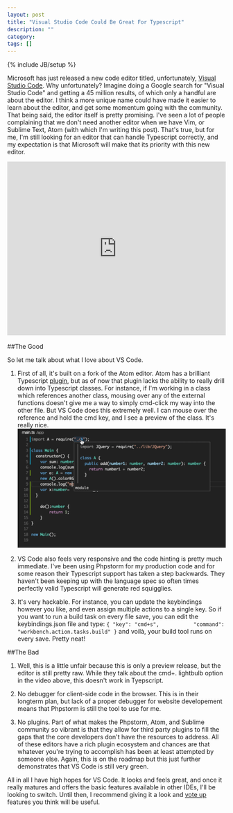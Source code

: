 ```yaml
---
layout: post
title: "Visual Studio Code Could Be Great For Typescript"
description: ""
category:
tags: []
---
```

{% include JB/setup %}

Microsoft has just released a new code editor titled, unfortunately, [Visual Studio Code](https://code.visualstudio.com/). Why unfortunately? Imagine doing a Google search for "Visual Studio Code" and getting a 45 million results, of which only a handful are about the editor. I think a more unique name could have made it easier to learn about the editor, and get some momentum going with the community. That being said, the editor itself is pretty promising. I've seen a lot of people complaining that we don't need another editor when we have Vim, or Sublime Text, Atom (with which I'm writing this post). That's true, but for me, I'm still looking for an editor that can handle Typescript correctly, and my expectation is that Microsoft will make that its priority with this new editor.

<iframe width="100%" height="400" src="https://www.youtube.com/embed/lEI9mxYpcS8" frameborder="0" allowfullscreen></iframe>



##The Good

So let me talk about what I love about VS Code.

1. First of all, it's built on a fork of the Atom editor. Atom has a brilliant Typescript [plugin](https://atom.io/packages/atom-typescript), but as of now that plugin lacks the ability to really drill down into Typescript classes. For instance, if I'm working in a class which references another class, mousing over any of the external functions doesn't give me a way to simply cmd-click my way into the other file. But VS Code does this extremely well. I can mouse over the reference and hold the cmd key, and I see a preview of the class. It's really nice.
![](/assets/images/vs-code-classes.png)

2. VS Code also feels very responsive and the code hinting is pretty much immediate. I've been using Phpstorm for my production code and for some reason their Typescript support has taken a step backwards. They haven't been keeping up with the language spec so often times perfectly valid Typescript will generate red squigglies.

3. It's very hackable. For instance, you can update the keybindings however you like, and even assign multiple actions to a single key. So if you want to run a build task on every file save, you can edit the keybindings.json file and type:
``{ "key": "cmd+s",           "command": "workbench.action.tasks.build" }`` and voilà, your build tool runs on every save. Pretty neat!

##The Bad
1. Well, this is a little unfair because this is only a preview release, but the editor is still pretty raw. While they talk about the cmd+. lightbulb option in the video above, this doesn't work in Tyepscript.

2. No debugger for client-side code in the browser. This is in their longterm plan, but lack of a proper debugger for website developement means that Phpstorm is still the tool to use for me.

3. No plugins. Part of what makes the Phpstorm, Atom, and Sublime community so vibrant is that they allow for third party plugins to fill the gaps that the core developers don't have the resources to address. All of these editors have a rich plugin ecosystem and chances are that whatever you're trying to accomplish has been at least attempted by someone else. Again, this is on the roadmap but this just further demonstrates that VS Code is still very green.

All in all I have high hopes for VS Code. It looks and feels great, and once it really matures and offers the basic features available in other IDEs, I'll be looking to switch. Until then, I recommend giving it a look and [vote up](http://visualstudio.uservoice.com/forums/293070-visual-studio-code) features you think will be useful.
